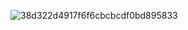![38d322d4917f6f6cbcbcdf0bd895833](https://user-images.githubusercontent.com/90609026/138588084-928e5347-a941-420e-b13d-d0336f2485af.png)
